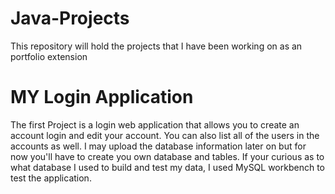 # Java-Projects
This repository will hold the projects that I have been working on as an portfolio extension

# MY Login Application
The first Project is a login web application that allows you to create an account login and edit your account. 
You can also list all of the users in the accounts as well. I may upload the database information later on but 
for now you'll have to create you own database and tables. If your curious as to what database I used to build and test my data,
I used MySQL workbench to test the application.
